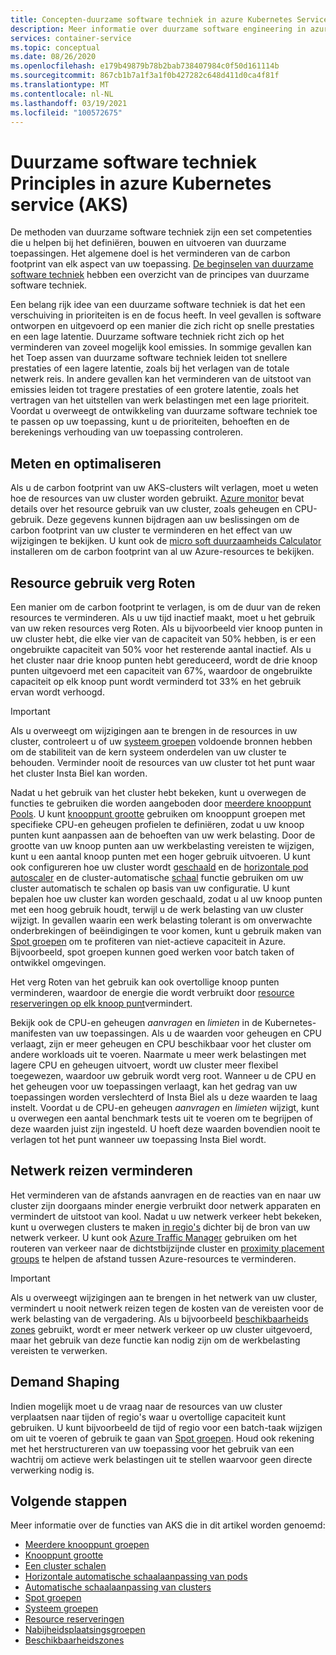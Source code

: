 ```yaml
---
title: Concepten-duurzame software techniek in azure Kubernetes Services (AKS)
description: Meer informatie over duurzame software engineering in azure Kubernetes service (AKS).
services: container-service
ms.topic: conceptual
ms.date: 08/26/2020
ms.openlocfilehash: e179b49879b78b2bab738407984c0f50d161114b
ms.sourcegitcommit: 867cb1b7a1f3a1f0b427282c648d411d0ca4f81f
ms.translationtype: MT
ms.contentlocale: nl-NL
ms.lasthandoff: 03/19/2021
ms.locfileid: "100572675"
---
```

# <a name="sustainable-software-engineering-principles-in-azure-kubernetes-service-aks"></a>Duurzame software techniek Principles in azure Kubernetes service (AKS)

De methoden van duurzame software techniek zijn een set competenties die u helpen bij het definiëren, bouwen en uitvoeren van duurzame toepassingen. Het algemene doel is het verminderen van de carbon footprint van elk aspect van uw toepassing. [De beginselen van duurzame software techniek][principles-sse] hebben een overzicht van de principes van duurzame software techniek.

Een belang rijk idee van een duurzame software techniek is dat het een verschuiving in prioriteiten is en de focus heeft. In veel gevallen is software ontworpen en uitgevoerd op een manier die zich richt op snelle prestaties en een lage latentie. Duurzame software techniek richt zich op het verminderen van zoveel mogelijk kool emissies. In sommige gevallen kan het Toep assen van duurzame software techniek leiden tot snellere prestaties of een lagere latentie, zoals bij het verlagen van de totale netwerk reis. In andere gevallen kan het verminderen van de uitstoot van emissies leiden tot tragere prestaties of een grotere latentie, zoals het vertragen van het uitstellen van werk belastingen met een lage prioriteit. Voordat u overweegt de ontwikkeling van duurzame software techniek toe te passen op uw toepassing, kunt u de prioriteiten, behoeften en de berekenings verhouding van uw toepassing controleren.

## <a name="measure-and-optimize"></a>Meten en optimaliseren

Als u de carbon footprint van uw AKS-clusters wilt verlagen, moet u weten hoe de resources van uw cluster worden gebruikt. [Azure monitor][azure-monitor] bevat details over het resource gebruik van uw cluster, zoals geheugen en CPU-gebruik. Deze gegevens kunnen bijdragen aan uw beslissingen om de carbon footprint van uw cluster te verminderen en het effect van uw wijzigingen te bekijken. U kunt ook de [micro soft duurzaamheids Calculator][sustainability-calculator] installeren om de carbon footprint van al uw Azure-resources te bekijken.

## <a name="increase-resource-utilization"></a>Resource gebruik verg Roten

Een manier om de carbon footprint te verlagen, is om de duur van de reken resources te verminderen. Als u uw tijd inactief maakt, moet u het gebruik van uw reken resources verg Roten. Als u bijvoorbeeld vier knoop punten in uw cluster hebt, die elke vier van de capaciteit van 50% hebben, is er een ongebruikte capaciteit van 50% voor het resterende aantal inactief. Als u het cluster naar drie knoop punten hebt gereduceerd, wordt de drie knoop punten uitgevoerd met een capaciteit van 67%, waardoor de ongebruikte capaciteit op elk knoop punt wordt verminderd tot 33% en het gebruik ervan wordt verhoogd.

> [!IMPORTANT]
> Als u overweegt om wijzigingen aan te brengen in de resources in uw cluster, controleert u of uw [systeem groepen][system-pools] voldoende bronnen hebben om de stabiliteit van de kern systeem onderdelen van uw cluster te behouden. Verminder nooit de resources van uw cluster tot het punt waar het cluster Insta Biel kan worden.

Nadat u het gebruik van het cluster hebt bekeken, kunt u overwegen de functies te gebruiken die worden aangeboden door [meerdere knooppunt Pools][multiple-node-pools]. U kunt [knooppunt grootte][node-sizing] gebruiken om knooppunt groepen met specifieke CPU-en geheugen profielen te definiëren, zodat u uw knoop punten kunt aanpassen aan de behoeften van uw werk belasting. Door de grootte van uw knoop punten aan uw werkbelasting vereisten te wijzigen, kunt u een aantal knoop punten met een hoger gebruik uitvoeren. U kunt ook configureren hoe uw cluster wordt [geschaald][scale] en de [horizontale pod autoscaler][scale-horizontal] en de cluster-automatische [schaal][scale-auto] functie gebruiken om uw cluster automatisch te schalen op basis van uw configuratie. U kunt bepalen hoe uw cluster kan worden geschaald, zodat u al uw knoop punten met een hoog gebruik houdt, terwijl u de werk belasting van uw cluster wijzigt. In gevallen waarin een werk belasting tolerant is om onverwachte onderbrekingen of beëindigingen te voor komen, kunt u gebruik maken van [Spot groepen][spot-pools] om te profiteren van niet-actieve capaciteit in Azure. Bijvoorbeeld, spot groepen kunnen goed werken voor batch taken of ontwikkel omgevingen.

Het verg Roten van het gebruik kan ook overtollige knoop punten verminderen, waardoor de energie die wordt verbruikt door [resource reserveringen op elk knoop punt][resource-reservations]vermindert.

Bekijk ook de CPU-en geheugen *aanvragen* en *limieten* in de Kubernetes-manifesten van uw toepassingen. Als u de waarden voor geheugen en CPU verlaagt, zijn er meer geheugen en CPU beschikbaar voor het cluster om andere workloads uit te voeren. Naarmate u meer werk belastingen met lagere CPU en geheugen uitvoert, wordt uw cluster meer flexibel toegewezen, waardoor uw gebruik wordt verg root. Wanneer u de CPU en het geheugen voor uw toepassingen verlaagt, kan het gedrag van uw toepassingen worden verslechterd of Insta Biel als u deze waarden te laag instelt. Voordat u de CPU-en geheugen *aanvragen* en *limieten* wijzigt, kunt u overwegen een aantal benchmark tests uit te voeren om te begrijpen of deze waarden juist zijn ingesteld. U hoeft deze waarden bovendien nooit te verlagen tot het punt wanneer uw toepassing Insta Biel wordt.

## <a name="reduce-network-travel"></a>Netwerk reizen verminderen

Het verminderen van de afstands aanvragen en de reacties van en naar uw cluster zijn doorgaans minder energie verbruikt door netwerk apparaten en vermindert de uitstoot van kool. Nadat u uw netwerk verkeer hebt bekeken, kunt u overwegen clusters te maken [in regio's][regions] dichter bij de bron van uw netwerk verkeer. U kunt ook [Azure Traffic Manager][azure-traffic-manager] gebruiken om het routeren van verkeer naar de dichtstbijzijnde cluster en [proximity placement groups][proiximity-placement-groups] te helpen de afstand tussen Azure-resources te verminderen.

> [!IMPORTANT]
> Als u overweegt wijzigingen aan te brengen in het netwerk van uw cluster, vermindert u nooit netwerk reizen tegen de kosten van de vereisten voor de werk belasting van de vergadering. Als u bijvoorbeeld [beschikbaarheids zones][availability-zones] gebruikt, wordt er meer netwerk verkeer op uw cluster uitgevoerd, maar het gebruik van deze functie kan nodig zijn om de werkbelasting vereisten te verwerken.

## <a name="demand-shaping"></a>Demand Shaping

Indien mogelijk moet u de vraag naar de resources van uw cluster verplaatsen naar tijden of regio's waar u overtollige capaciteit kunt gebruiken. U kunt bijvoorbeeld de tijd of regio voor een batch-taak wijzigen om uit te voeren of gebruik te gaan van [Spot groepen][spot-pools]. Houd ook rekening met het herstructureren van uw toepassing voor het gebruik van een wachtrij om actieve werk belastingen uit te stellen waarvoor geen directe verwerking nodig is.

## <a name="next-steps"></a>Volgende stappen

Meer informatie over de functies van AKS die in dit artikel worden genoemd:

* [Meerdere knooppunt groepen][multiple-node-pools]
* [Knooppunt grootte][node-sizing]
* [Een cluster schalen][scale]
* [Horizontale automatische schaalaanpassing van pods][scale-horizontal]
* [Automatische schaalaanpassing van clusters][scale-auto]
* [Spot groepen][spot-pools]
* [Systeem groepen][system-pools]
* [Resource reserveringen][resource-reservations]
* [Nabijheidsplaatsingsgroepen][proiximity-placement-groups]
* [Beschikbaarheidszones][availability-zones]

[availability-zones]: availability-zones.md
[azure-monitor]: ../azure-monitor/containers/container-insights-overview.md
[azure-traffic-manager]: ../traffic-manager/traffic-manager-overview.md
[proiximity-placement-groups]: reduce-latency-ppg.md
[regions]: faq.md#which-azure-regions-currently-provide-aks
[resource-reservations]: concepts-clusters-workloads.md#resource-reservations
[scale]: concepts-scale.md
[scale-auto]: concepts-scale.md#cluster-autoscaler
[scale-horizontal]: concepts-scale.md#horizontal-pod-autoscaler
[spot-pools]: spot-node-pool.md
[multiple-node-pools]: use-multiple-node-pools.md
[node-sizing]: use-multiple-node-pools.md#specify-a-vm-size-for-a-node-pool
[sustainability-calculator]: https://azure.microsoft.com/blog/microsoft-sustainability-calculator-helps-enterprises-analyze-the-carbon-emissions-of-their-it-infrastructure/
[system-pools]: use-system-pools.md
[principles-sse]: https://docs.microsoft.com/learn/modules/sustainable-software-engineering-overview/